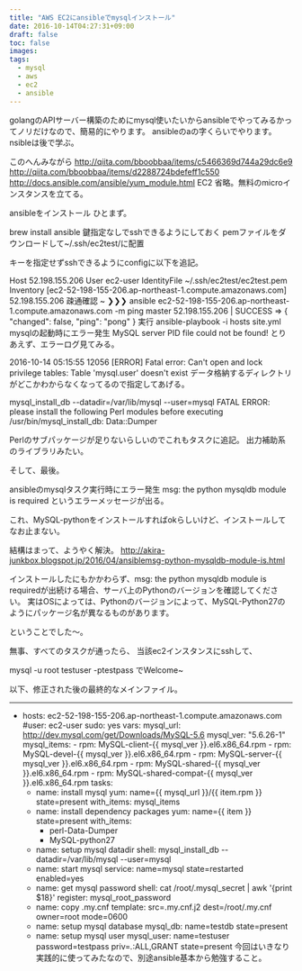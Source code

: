 ```yaml
---
title: "AWS EC2にansibleでmysqlインストール"
date: 2016-10-14T04:27:31+09:00
draft: false
toc: false
images:
tags: 
  - mysql
  - aws
  - ec2
  - ansible
---
```


golangのAPIサーバー構築のためにmysql使いたいからansibleでやってみるかってノリだけなので、簡易的にやります。 ansibleのaの字くらいでやります。nsibleは後で学ぶ。

このへんみながら
http://qiita.com/bboobbaa/items/c5466369d744a29dc6e9
http://qiita.com/bboobbaa/items/d2288724bdefeff1c550
http://docs.ansible.com/ansible/yum_module.html
EC2
省略。無料のmicroインスタンスを立てる。

ansibleをインストール
ひとまず。

brew install ansible
鍵指定なしでsshできるようにしておく
pemファイルをダウンロードして~/.ssh/ec2test/に配置

キーを指定せずsshできるようにconfigに以下を追記。

Host 52.198.155.206
  User ec2-user
  IdentityFile ~/.ssh/ec2test/ec2test.pem
Inventory
[ec2-52-198-155-206.ap-northeast-1.compute.amazonaws.com]
52.198.155.206
疎通確認
~ ❯❯❯ ansible ec2-52-198-155-206.ap-northeast-1.compute.amazonaws.com -m ping                                                                                                     master
52.198.155.206 | SUCCESS => {
    "changed": false,
    "ping": "pong"
}
実行
ansible-playbook -i hosts site.yml
mysqlの起動時にエラー発生
MySQL server PID file could not be found!
とりあえず、エラーログ見てみる。

2016-10-14 05:15:55 12056 [ERROR] Fatal error: Can't open and lock privilege tables: Table 'mysql.user' doesn't exist
データ格納するディレクトリがどこかわからなくなってるので指定してあげる。

mysql_install_db --datadir=/var/lib/mysql --user=mysql
FATAL ERROR: please install the following Perl modules before executing /usr/bin/mysql_install_db: Data::Dumper

Perlのサブパッケージが足りないらしいのでこれもタスクに追記。 出力補助系のライブラリみたい。

そして、最後。

ansibleのmysqlタスク実行時にエラー発生
msg: the python mysqldb module is required というエラーメッセージが出る。

これ、MySQL-pythonをインストールすればokらしいけど、インストールしてなお止まない。

結構はまって、ようやく解決。 http://akira-junkbox.blogspot.jp/2016/04/ansiblemsg-python-mysqldb-module-is.html

インストールしたにもかかわらず、msg: the python mysqldb module is requiredが出続ける場合、サーバ上のPythonのバージョンを確認してください。 実はOSによっては、Pythonのバージョンによって、MySQL-Python27のようにパッケージ名が異なるものがあります。

ということでした〜。

無事、すべてのタスクが通ったら、 当該ec2インスタンスにsshして、

mysql -u root testuser -ptestpass
でWelcome~

以下、修正された後の最終的なメインファイル。

---
- hosts: ec2-52-198-155-206.ap-northeast-1.compute.amazonaws.com
  #user: ec2-user
  sudo: yes
  vars:
    mysql_url: http://dev.mysql.com/get/Downloads/MySQL-5.6
    mysql_ver: "5.6.26-1"
    mysql_items:
      - rpm: MySQL-client-{{ mysql_ver }}.el6.x86_64.rpm
      - rpm: MySQL-devel-{{ mysql_ver }}.el6.x86_64.rpm
      - rpm: MySQL-server-{{ mysql_ver }}.el6.x86_64.rpm
      - rpm: MySQL-shared-{{ mysql_ver }}.el6.x86_64.rpm
      - rpm: MySQL-shared-compat-{{ mysql_ver }}.el6.x86_64.rpm
  tasks:
    - name: install mysql
      yum: name={{ mysql_url }}/{{ item.rpm }} state=present
      with_items: mysql_items
    - name: install dependency packages
      yum: name={{ item }} state=present
      with_items:
        - perl-Data-Dumper
        - MySQL-python27
    - name: setup mysql datadir
      shell: mysql_install_db --datadir=/var/lib/mysql --user=mysql
    - name: start mysql
      service: name=mysql state=restarted enabled=yes
    - name: get mysql password
      shell: cat /root/.mysql_secret | awk '{print $18}'
      register: mysql_root_password
    - name: copy .my.cnf
      template: src=.my.cnf.j2 dest=/root/.my.cnf owner=root mode=0600
    - name: setup mysql database
      mysql_db: name=testdb state=present
    - name: setup mysql user
      mysql_user: name=testuser password=testpass priv=*.*:ALL,GRANT state=present
今回はいきなり実践的に使ってみたなので、別途ansible基本から勉強すること。
